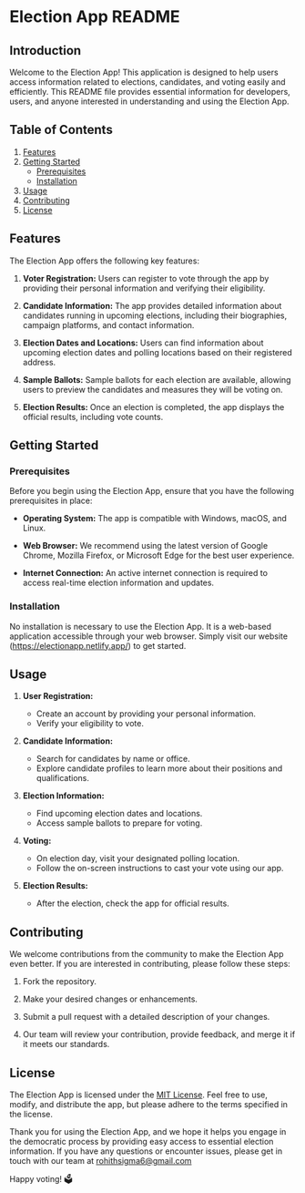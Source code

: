 # Election App README


## Introduction

Welcome to the Election App! This application is designed to help users access information related to elections, candidates, and voting easily and efficiently. This README file provides essential information for developers, users, and anyone interested in understanding and using the Election App.

## Table of Contents

1. [Features](#features)
2. [Getting Started](#getting-started)
   - [Prerequisites](#prerequisites)
   - [Installation](#installation)
3. [Usage](#usage)
4. [Contributing](#contributing)
5. [License](#license)

## Features

The Election App offers the following key features:

1. **Voter Registration:** Users can register to vote through the app by providing their personal information and verifying their eligibility.

2. **Candidate Information:** The app provides detailed information about candidates running in upcoming elections, including their biographies, campaign platforms, and contact information.

3. **Election Dates and Locations:** Users can find information about upcoming election dates and polling locations based on their registered address.

4. **Sample Ballots:** Sample ballots for each election are available, allowing users to preview the candidates and measures they will be voting on.

5. **Election Results:** Once an election is completed, the app displays the official results, including vote counts.



## Getting Started

### Prerequisites

Before you begin using the Election App, ensure that you have the following prerequisites in place:

- **Operating System:** The app is compatible with Windows, macOS, and Linux.

- **Web Browser:** We recommend using the latest version of Google Chrome, Mozilla Firefox, or Microsoft Edge for the best user experience.

- **Internet Connection:** An active internet connection is required to access real-time election information and updates.

### Installation

No installation is necessary to use the Election App. It is a web-based application accessible through your web browser. Simply visit our website (https://electionapp.netlify.app/) to get started.

## Usage

1. **User Registration:**
   - Create an account by providing your personal information.
   - Verify your eligibility to vote.

2. **Candidate Information:**
   - Search for candidates by name or office.
   - Explore candidate profiles to learn more about their positions and qualifications.

3. **Election Information:**
   - Find upcoming election dates and locations.
   - Access sample ballots to prepare for voting.

4. **Voting:**
   - On election day, visit your designated polling location.
   - Follow the on-screen instructions to cast your vote using our app.

5. **Election Results:**
   - After the election, check the app for official results.


## Contributing

We welcome contributions from the community to make the Election App even better. If you are interested in contributing, please follow these steps:

1. Fork the repository.

2. Make your desired changes or enhancements.

3. Submit a pull request with a detailed description of your changes.

4. Our team will review your contribution, provide feedback, and merge it if it meets our standards.

## License

The Election App is licensed under the [MIT License](LICENSE.md). Feel free to use, modify, and distribute the app, but please adhere to the terms specified in the license.

Thank you for using the Election App, and we hope it helps you engage in the democratic process by providing easy access to essential election information. If you have any questions or encounter issues, please get in touch with our team at rohithsigma6@gmail.com

Happy voting! 🗳️
